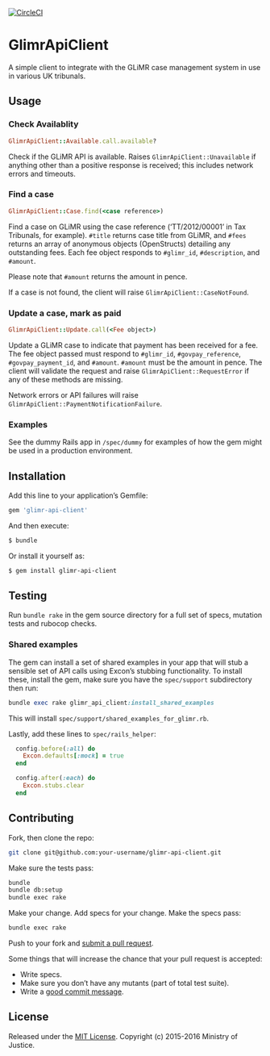 [![CircleCI](https://circleci.com/gh/ministryofjustice/glimr-api-client.svg?style=svg&circle-token=1d291c45a14d48ef123ffd904169e10b7f47411f)](https://circleci.com/gh/ministryofjustice/glimr-api-client)

# GlimrApiClient

A simple client to integrate with the GLiMR case management system in
use in various UK tribunals.

## Usage

### Check Availablity

```ruby
GlimrApiClient::Available.call.available?
```

Check if the GLiMR API is available.  Raises
`GlimrApiClient::Unavailable` if anything other than a positive response
is received; this includes network errors and timeouts.

### Find a case

```ruby
GlimrApiClient::Case.find(<case reference>)
```

Find a case on GLiMR using the case reference (‘TT/2012/00001’ in Tax
Tribunals, for example). `#title` returns case title from GLiMR, and `#fees`
returns an array of anonymous objects (OpenStructs) detailing any
outstanding fees. Each fee object responds to `#glimr_id`,
`#description`, and `#amount`.

Please note that `#amount` returns the amount in pence.

If a case is not found, the client will raise `GlimrApiClient::CaseNotFound`.

### Update a case, mark as paid

```ruby
GlimrApiClient::Update.call(<Fee object>)
```

Update a GLiMR case to indicate that payment has been received for a
fee. The fee object passed must respond to `#glimr_id`,
`#govpay_reference`, `#govpay_payment_id`, and `#amount`.  `#amount`
must be the amount in pence. The client will validate the request and raise
`GlimrApiClient::RequestError` if any of these methods are missing.

Network errors or API failures will raise
`GlimrApiClient::PaymentNotificationFailure`.

### Examples

See the dummy Rails app in `/spec/dummy` for examples of how the gem might
be used in a production environment.

## Installation

Add this line to your application’s Gemfile:

```ruby
gem 'glimr-api-client'
```

And then execute:
```bash
$ bundle
```

Or install it yourself as:
```bash
$ gem install glimr-api-client
```

## Testing

Run `bundle rake` in the gem source directory for a full set of specs,
mutation tests and rubocop checks.

### Shared examples

The gem can install a set of shared examples in your app that will stub
a sensible set of API calls using Excon’s stubbing functionality. To
install these, install the gem, make sure you have the `spec/support`
subdirectory then run:

```ruby
bundle exec rake glimr_api_client:install_shared_examples
```

This will install `spec/support/shared_examples_for_glimr.rb`.

Lastly, add these lines to `spec/rails_helper`:

```ruby
  config.before(:all) do
    Excon.defaults[:mock] = true
  end

  config.after(:each) do
    Excon.stubs.clear
  end
```

## Contributing

Fork, then clone the repo:

```bash
git clone git@github.com:your-username/glimr-api-client.git
```

Make sure the tests pass:

```bash
bundle
bundle db:setup
bundle exec rake
```

Make your change. Add specs for your change. Make the specs pass:

```bash
bundle exec rake
```

Push to your fork and [submit a pull request][pr].

[pr]: https://github.com/ministryofjustice/glimr-api-client/compare

Some things that will increase the chance that your pull request is
accepted:

* Write specs.
* Make sure you don’t have any mutants (part of total test suite).
* Write a [good commit message][commit].

[commit]: https://github.com/alphagov/styleguides/blob/master/git.md

## License
Released under the [MIT License](http://opensource.org/licenses/MIT).
Copyright (c) 2015-2016 Ministry of Justice.


